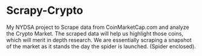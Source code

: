# Scrapy-Crypto
My NYDSA project to Scrape data from CoinMarketCap.com and analyze the Crypto Market.
The scraped data will help us highlight those coins, which will merit in depth research.
We are essentially scraping a snapshot of the market as it stands the day the spider is launched. (Spider enclosed).

